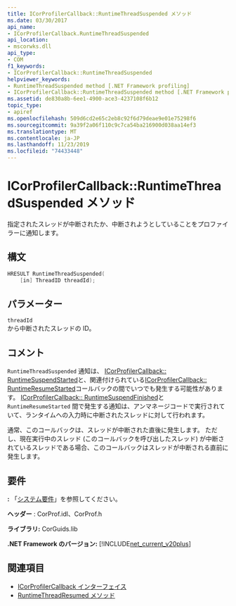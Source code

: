 ```yaml
---
title: ICorProfilerCallback::RuntimeThreadSuspended メソッド
ms.date: 03/30/2017
api_name:
- ICorProfilerCallback.RuntimeThreadSuspended
api_location:
- mscorwks.dll
api_type:
- COM
f1_keywords:
- ICorProfilerCallback::RuntimeThreadSuspended
helpviewer_keywords:
- RuntimeThreadSuspended method [.NET Framework profiling]
- ICorProfilerCallback::RuntimeThreadSuspended method [.NET Framework profiling]
ms.assetid: de830a8b-6ee1-4900-ace3-4237108f6b12
topic_type:
- apiref
ms.openlocfilehash: 509d6cd2e65c2eb8c92f6d79deae9e01e75298f6
ms.sourcegitcommit: 9a39f2a06f110c9c7ca54ba216900d038aa14ef3
ms.translationtype: MT
ms.contentlocale: ja-JP
ms.lasthandoff: 11/23/2019
ms.locfileid: "74433448"
---
```

# <a name="icorprofilercallbackruntimethreadsuspended-method"></a>ICorProfilerCallback::RuntimeThreadSuspended メソッド
指定されたスレッドが中断されたか、中断されようとしていることをプロファイラーに通知します。  
  
## <a name="syntax"></a>構文  
  
```cpp  
HRESULT RuntimeThreadSuspended(  
    [in] ThreadID threadId);  
```  
  
## <a name="parameters"></a>パラメーター  
 `threadId`  
 から中断されたスレッドの ID。  
  
## <a name="remarks"></a>コメント  
 `RuntimeThreadSuspended` 通知は、 [ICorProfilerCallback:: RuntimeSuspendStarted](../../../../docs/framework/unmanaged-api/profiling/icorprofilercallback-runtimesuspendstarted-method.md)と、関連付けられている[ICorProfilerCallback:: RuntimeResumeStarted](../../../../docs/framework/unmanaged-api/profiling/icorprofilercallback-runtimeresumestarted-method.md)コールバックの間でいつでも発生する可能性があります。 [ICorProfilerCallback:: RuntimeSuspendFinished](../../../../docs/framework/unmanaged-api/profiling/icorprofilercallback-runtimesuspendfinished-method.md)と `RuntimeResumeStarted` 間で発生する通知は、アンマネージコードで実行されていて、ランタイムへの入力時に中断されたスレッドに対して行われます。  
  
 通常、このコールバックは、スレッドが中断された直後に発生します。 ただし、現在実行中のスレッド (このコールバックを呼び出したスレッド) が中断されているスレッドである場合、このコールバックはスレッドが中断される直前に発生します。  
  
## <a name="requirements"></a>要件  
 **:** 「[システム要件](../../../../docs/framework/get-started/system-requirements.md)」を参照してください。  
  
 **ヘッダー** : CorProf.idl、CorProf.h  
  
 **ライブラリ:** CorGuids.lib  
  
 **.NET Framework のバージョン:** [!INCLUDE[net_current_v20plus](../../../../includes/net-current-v20plus-md.md)]  
  
## <a name="see-also"></a>関連項目

- [ICorProfilerCallback インターフェイス](../../../../docs/framework/unmanaged-api/profiling/icorprofilercallback-interface.md)
- [RuntimeThreadResumed メソッド](../../../../docs/framework/unmanaged-api/profiling/icorprofilercallback-runtimethreadresumed-method.md)
